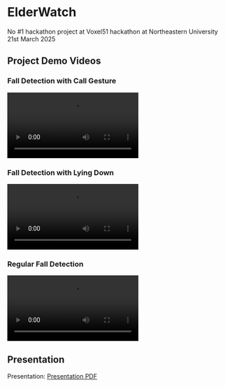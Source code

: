 # ElderWatch

No #1 hackathon project at Voxel51 hackathon at Northeastern University 21st March 2025
## Project Demo Videos

### Fall Detection with Call Gesture
![Fall Detection with Call Gesture](https://github.com/KeenBean024/ElderWatch/output_fall_call.mp4)

### Fall Detection with Lying Down
![Fall with Lying Down](https://github.com/KeenBean024/ElderWatch/output_fall_lie_down.mp4)

### Regular Fall Detection
![Regular Fall Detection](https://github.com/KeenBean024/ElderWatch/output_fall_okay.mp4)

## Presentation


Presentation: [Presentation PDF](https://docs.google.com/presentation/d/1Hehnv7wQunZ6y4nruzR5KR9IZWAyqxFt/edit?usp=sharing&ouid=100624512483178894085&rtpof=true&sd=true)
